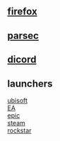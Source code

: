 ## [firefox](https://github.com/crbyxwpzfl/ff)

## [parsec](https://parsec.app/)

## [dicord](https://discord.com/)

## launchers
[ubisoft](https://ubisoftconnect.com/)<br>
[EA](https://www.ea.com/ea-app-beta)<br>
[epic](https://www.epicgames.com/store/en-US/download)<br>
[steam](https://store.steampowered.com/)<br>
[rockstar](https://socialclub.rockstargames.com/rockstar-games-launcher)<br>
